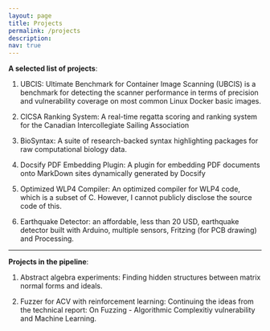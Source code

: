 ```yaml
---
layout: page
title: Projects
permalink: /projects
description:
nav: true
---
```


__A selected list of projects__:

1. UBCIS: Ultimate Benchmark for Container Image Scanning (UBCIS) is a benchmark for detecting the scanner performance in terms of precision and vulnerability coverage on most common Linux Docker basic images. 

2. CICSA Ranking System: A real-time regatta scoring and ranking system for the Canadian Intercollegiate Sailing Association

3. BioSyntax: A suite of research-backed syntax highlighting packages for raw computational biology data.

4. Docsify PDF Embedding Plugin: A plugin for embedding PDF documents onto MarkDown sites dynamically generated by Docsify

5. Optimized WLP4 Compiler: An optimized compiler for WLP4 code, which is a subset of C. However, I cannot publicly disclose the source code of this.

6. Earthquake Detector: an affordable, less than 20 USD, earthquake detector built with Arduino, multiple sensors, Fritzing (for PCB drawing) and Processing.

---

__Projects in the pipeline__:

1. Abstract algebra experiments: Finding hidden structures between matrix normal forms and ideals.

2. Fuzzer for ACV with reinforcement learning: Continuing the ideas from the technical report: On Fuzzing - Algorithmic Complexitiy vulnerability and Machine Learning.
